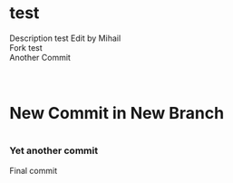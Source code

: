 # test
Description test Edit by Mihail
<br>Fork test
<br>Another Commit

<h1><br>New Commit in New Branch<h1>
  
  <h3> Yet another commit </h3>
  
  Final commit
